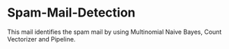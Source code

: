 # Spam-Mail-Detection
This mail identifies the spam mail by using Multinomial Naive Bayes, Count Vectorizer and Pipeline.
